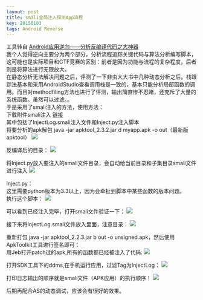 ```yaml
---
layout: post
title: smali全局注入探测App流程
key: 20150103
tags: Android Reverse
---
```

工具转自 [Android应用逆向——分析反编译代码之大神器](http://blog.csdn.net/charlessimonyi/article/details/52027563)  
我个人觉得逆向主要分为两个部分，分析流程追踪关键代码与算法分析编写脚本，这可能也是实际项目和CTF竞赛的区别：前者是因为功能与流程的复杂程度，后者则是将算法进行无限放大。  
在静态分析无法解决问题之后，评测了一下非虫大大书中几种动态分析之后。栈跟踪法基本和采用AndroidStudio查看调用栈是一致的，基本只能分析局部函数的调用。而且对methodfiling方法也进行了评测，输出简直惨不忍睹，还充斥了大量的系统函数。虽然可以过滤。。  
于是采用了smali注入的方法，使用方法：  
下载附件smali注入 [链接](https://pan.baidu.com/s/16B_AlaN8luY246S_bQnuwg)  
其中包括了InjectLog.smali注入文件和Inject.py注入脚本  
将要分析的apk解包  java -jar apktool_2.3.2.jar d myapp.apk -o out（最新版apktool）
![](https://raw.githubusercontent.com/la0s/la0s.github.io/master/screenshots/20180424.1.png)

反编译后的目录：
![](https://raw.githubusercontent.com/la0s/la0s.github.io/master/screenshots/20180424.9.png)

将Inject.py放入要注入的smali文件目录，会自动给当前目录和子集目录smali文件进行注入
![](https://raw.githubusercontent.com/la0s/la0s.github.io/master/screenshots/20180424.2.png)

Inject.py：  
这里需要python版本为3.3以上，因为会牵扯到脚本中某些函数的版本问题。  
执行这个脚本：
![](https://raw.githubusercontent.com/la0s/la0s.github.io/master/screenshots/20180424.3.png)

可以看到已经注入完毕，打开smali文件验证一下：
![](https://raw.githubusercontent.com/la0s/la0s.github.io/master/screenshots/20180424.4.png)

接下来将InjectLog.smali文件放入里面，注意目录：
![](https://raw.githubusercontent.com/la0s/la0s.github.io/master/screenshots/20180424.5.png)

重新打包 java -jar apktool_2.2.3.jar b out -o unsigned.apk，然后使用ApkToolkit工具进行签名即可：  
用Jeb打开patch过的apk,所有的函数都已经被注入了代码:
![](https://raw.githubusercontent.com/la0s/la0s.github.io/master/screenshots/20180424.6.png)

打开SDK工具下的ddms,在手机运行应用，过滤Tag为InjectLog：
![](https://raw.githubusercontent.com/la0s/la0s.github.io/master/screenshots/20180424.8.png)

打印日志输出的顺序就是smali文件（APK应用）的执行顺序！
![](https://raw.githubusercontent.com/la0s/la0s.github.io/master/screenshots/20180424.7.png)

后期再配合AS的动态调试，应该会有很好的效果。
